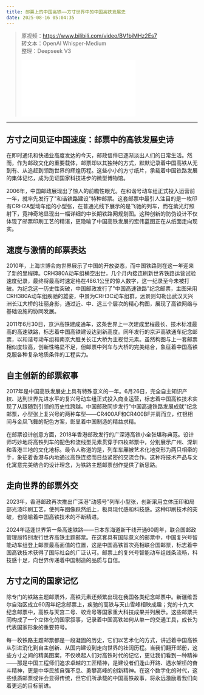 ```yaml
---
title: 邮票上的中国高铁——方寸世界中的中国高铁发展史
date: 2025-08-16 05:04:35
---
```


> 原视频：https://www.bilibili.com/video/BV1biMHz2Es7<br>转文本：OpenAI Whisper-Medium<br>整理：Deepseek V3
>
> <iframe src="//player.bilibili.com/player.html?bvid=BV1biMHz2Es7&autoplay=0" scrolling="no" border="0" frameborder="no" framespacing="0" allowfullscreen="true"></iframe>

---

## 方寸之间见证中国速度：邮票中的高铁发展史诗

在即时通讯和快递业高度发达的今天，邮政信件已逐渐淡出人们的日常生活。然而，作为邮政文化的重要载体，邮票却以其独特的方式，默默记录着中国高铁从无到有、从追赶到领跑世界的辉煌历程。这些小小的方寸纸片，承载着中国铁路发展的集体记忆，成为见证国家科技进步的微型博物馆。

2006年，中国邮政展现出了惊人的前瞻性眼光。在和谐号动车组正式投入运营前一年，就率先发行了"和谐铁路建设"特种邮票。这套邮票中最引人注目的是一枚印有CRH2A型动车组的小型张，在普通光线下展示的是飞驰的列车，而在紫光灯照射下，竟神奇地显现出一幅详细的中长期铁路网规划图。这种创新的防伪设计不仅体现了邮票印刷工艺的精湛，更隐喻了中国高铁发展的宏伟蓝图正在从纸面走向现实。

## 速度与激情的邮票表达

2010年，上海世博会向世界展示了中国的开放姿态，而中国铁路则在这一年迎来了新的里程碑。CRH380A动车组横空出世，几个月内接连刷新世界铁路运营试验速度纪录，最终将最高时速定格在486.1公里的惊人数字，这一纪录至今未被打破。为纪念这一历史性突破，中国邮政发行了"中国高速铁路"纪念邮票，主图采用CRH380A动车组疾驰的雄姿，中景为CRH3C动车组群，远景则勾勒出武汉天兴洲长江大桥的壮丽身影，通过近、中、远三个层次的精心构图，展现了高铁网络与基础设施的协同发展。

2011年6月30日，京沪高铁建成通车，这条世界上一次建成里程最长、技术标准最高的高速铁路，标志着中国高铁建设达到新高度。同年发行的京沪高铁通车纪念邮票，以和谐号动车组和南京大胜关长江大桥为主视觉元素。虽然构图与上一套邮票相似度较高，创新性略显不足，但邮票中列车与大桥的完美结合，象征着中国高铁克服各种复杂地质条件的工程实力。

## 自主创新的邮票叙事

2017年是中国高铁发展史上具有特殊意义的一年。6月26日，完全自主知识产权、达到世界先进水平的复兴号动车组正式投入商业运营，标志着中国高铁技术实现了从跟随到引领的历史性跨越。中国邮政同步发行"中国高速铁路发展成就"纪念邮票，小型张上复兴号的两种车型——CR400AF和CR400BF并肩而立，红银相间与金凤飞舞的配色方案，彰显着中国制造的精益求精。

在邮票设计创意方面，2018年香港邮政发行的广深港高铁小全张堪称典范。设计师巧妙地将高铁列车的配色和流线型元素贯穿于四枚邮票中，分别展示广州、深圳和香港三地的文化地标。最令人称道的是，列车车厢被艺术化地变形为两只相牵的手，象征着香港与内地通过高铁连接而日益紧密的交流合作。这种将技术产品与文化寓意完美结合的设计理念，为铁路主题邮票创作提供了新思路。

## 走向世界的邮票外交

2023年，香港邮政再次推出广深港"动感号"列车小型张，创新采用立体压印和局部光漆印刷工艺，使列车图像跃然纸上，极具现代感和科技感。这种印刷技术的突破，也隐喻着中国高铁技术的不断精进。

2024年适逢世界第一条高速铁路——日本东海道新干线开通60周年，联合国邮政管理局特别发行世界高铁主题邮票。在这套具有国际意义的邮票中，中国复兴号智能动车组登上邮票最高面值的位置，这是中国高铁首次亮相联合国邮票，标志着中国高铁技术获得了国际社会的广泛认可。邮票上的复兴号智能动车组线条流畅，科技感十足，向世界传递着中国制造的品质与自信。

## 方寸之间的国家记忆

除专门的铁路主题邮票外，高铁元素还频繁出现在我国各类纪念邮票中。新疆维吾尔自治区成立60周年纪念邮票上，疾驰的高铁与天山雪峰相映成趣；党的十九大纪念邮票中，高铁与天宫二号、蛟龙号等国家重大科技成果并列展示。这些邮票共同构成了一个立体化的国家叙事，记录着中国高铁如何从单一的交通工具，成长为代表国家形象的重要符号。

每一枚铁路主题邮票都是一段凝固的历史，它们以艺术化的方式，讲述着中国高铁从引进消化到自主创新、从国内建设到走向世界的壮阔历程。当我们翻开邮册，这些方寸之间的精美图案，不仅唤起人们对高铁时代的记忆，更让我们看到一种精神——那是中国工程师们追求卓越的工匠精神，是建设者们逢山开路、遇水架桥的奋斗精神，更是中华民族自强不息、勇攀高峰的创新精神。在这个数字化的时代，这些纸质邮票或许会显得传统，但它们所承载的中国高铁故事，将永远激励着我们向着更远的目标前进。
